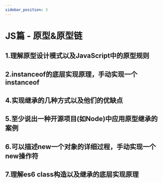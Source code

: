 ```yaml
---
sidebar_position: 3
---
```


# JS篇 - 原型&原型链

## 1.理解原型设计模式以及JavaScript中的原型规则
## 2.instanceof的底层实现原理，手动实现一个instanceof
## 4.实现继承的几种方式以及他们的优缺点
## 5.至少说出一种开源项目(如Node)中应用原型继承的案例
## 6.可以描述new一个对象的详细过程，手动实现一个new操作符
## 7.理解es6 class构造以及继承的底层实现原理
